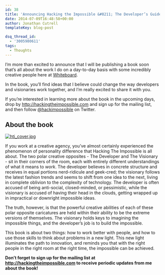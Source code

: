 ```yaml
---
id: 38
title: 'Announcing Hacking the Impossible &#8211; The Developer’s Guide to Working with Visionaries'
date: 2014-07-09T16:48:58+00:00
author: Jonathan Cutrell
templateKey: blog-post

dsq_thread_id:
  - '3005980611'
tags:
  - Thoughts
---
```


<p>I’m more than excited to announce that I will be publishing a book soon that’s all about the work I do on a day-to-day basis with some incredibly creative people here at <a href="http://whiteboard.is">Whiteboard</a>.</p>

<p>In the book, you’ll find ideas that I believe could change the way developers and visionaries work together, and I’m really excited to share it with you.</p>

<p>If you’re interested in learning more about the book in the upcoming days, drop by <a href="http://hackingtheimpossible.com">http://hackingtheimpossible.com</a> and sign up for the mailing list, and then follow <a href="http://twitter.com/hackimpossible">@hackimpossible</a> on Twitter.</p>

<h2>About the book</h2>

<p><a href="http://img.svbtle.com/4b6uympiv3gy8q.jpg"><img src="https://d23f6h5jpj26xu.cloudfront.net/4b6uympiv3gy8q_small.jpg" alt="hti_cover.jpg"></img></a></p>

<p>If you work at a creative agency, you’ve almost certainly experienced the phenomenon of personality difference that Hacking The Impossible is all about. The two polar creative opposites - The Developer and The Visionary - sit in their corners of the room, each with entirely different understandings of what it means to <em>work</em>. The developer believes in concrete structure and receives in equal portions nerd-ridicule and geek-cred; the visionary follows the latest fashion trends and seems to shift from one idea to the next, living in complete oblivion to the complexity of technology. The developer is often accused of being anti-social, closed-minded, or pessimistic, while the visionary is accused of having their head in the clouds, getting wrapped up in impractical or downright impossible ideas.</p>

<p>The truth, however, is that the powerful creative abilities of each of these polar opposite caricatures are held within their ability to be the extreme versions of themselves. The visionary holds keys to imagining the impossible things, and the developer’s job is to build the impossible.</p>

<p>This book is about two things: how to work better with people, and how to use those skills to think about problems in a new light. This new light illuminates the path to innovation, and reminds you that with the right people in the right room at the right time, the impossible can be achieved.</p>

<p><strong>Don’t forget to sign up for the mailing list at <a href="http://hackingtheimpossible.com">http://hackingtheimpossible.com</a> to receive periodic updates from me about the book!</strong></p>
